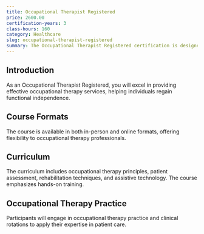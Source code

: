 ```yaml
---
title: Occupational Therapist Registered
price: 2600.00
certification-years: 3
class-hours: 160
category: Healthcare
slug: occupational-therapist-registered
summary: The Occupational Therapist Registered certification is designed for healthcare professionals specializing in occupational therapy. This comprehensive course covers occupational therapy principles, patient assessment, and rehabilitation techniques. It equips candidates with the skills needed to provide effective occupational therapy services.
---
```


## Introduction

As an Occupational Therapist Registered, you will excel in providing effective occupational therapy services, helping individuals regain functional independence.

## Course Formats

The course is available in both in-person and online formats, offering flexibility to occupational therapy professionals.

## Curriculum

The curriculum includes occupational therapy principles, patient assessment, rehabilitation techniques, and assistive technology. The course emphasizes hands-on training.

## Occupational Therapy Practice

Participants will engage in occupational therapy practice and clinical rotations to apply their expertise in patient care.

